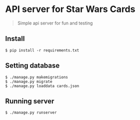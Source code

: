 # API server for Star Wars Cards
> Simple api server for fun and testing

## Install

```shell
$ pip install -r requirements.txt
```

## Setting database

```shell
$ ./manage.py makemigrations
$ ./manage.py migrate
$ ./manage.py loaddata cards.json
```

## Running server

```shell
$ ./manage.py runserver
```
